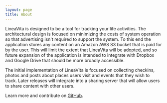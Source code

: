 ```yaml
---
layout: page
title: About
---
```


LineaVita is designed to be a tool for tracking your life activities.  The architectural design is focused on minimizing the costs of system operation so that advertising isn't required to support the system.  To this end the application stores any content on an Amazon AWS S3 bucket that is paid for by the user.  This will limit the extent that LineaVita will be adopted, and so future expansion of the application is intended to integrate with Dropbox and Google Drive that should be more broadly accessible.

The initial implementation of LineaVita is focused on collecting checkins, photos and posts about places users visit and events that they wish to track.  Later releases will integrate into a sharing server that will allow users to share content with other users.

Learn more and contribute on [GitHub](https://github.com/lineavita).

